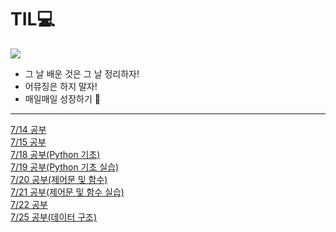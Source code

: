 # TIL💻
![](https://velog.velcdn.com/images/dlgkssk38/post/668abe3c-f02e-401c-b7d4-f637d316144c/image.png)
- 그 날 배운 것은 그 날 정리하자!
- 어뮤징은 하지 말자!
- 매일매일 성장하기 🤟

---
[7/14 공부](https://github.com/dlgkssk38/TIL/blob/master/%EA%B3%B5%EB%B6%80%EC%A0%95%EB%A6%AC/0714.md)  
[7/15 공부](https://github.com/dlgkssk38/TIL/blob/master/%EA%B3%B5%EB%B6%80%EC%A0%95%EB%A6%AC/0715.md)  
[7/18 공부(Python 기초)](https://github.com/dlgkssk38/TIL/blob/master/%EA%B3%B5%EB%B6%80%EC%A0%95%EB%A6%AC/0718.md)  
[7/19 공부(Python 기초 실습)](https://github.com/dlgkssk38/TIL/blob/master/%EA%B3%B5%EB%B6%80%EC%A0%95%EB%A6%AC/0719.md)  
[7/20 공부(제어문 및 함수)](https://github.com/dlgkssk38/TIL/blob/master/%EA%B3%B5%EB%B6%80%EC%A0%95%EB%A6%AC/0720.md)  
[7/21 공부(제어문 및 함수 실습)](https://github.com/dlgkssk38/TIL/blob/master/%EA%B3%B5%EB%B6%80%EC%A0%95%EB%A6%AC/0721.md)  
[7/22 공부](https://github.com/dlgkssk38/TIL/blob/master/%EA%B3%B5%EB%B6%80%EC%A0%95%EB%A6%AC/0722.md)  
[7/25 공부(데이터 구조)](https://github.com/dlgkssk38/TIL/blob/master/%EA%B3%B5%EB%B6%80%EC%A0%95%EB%A6%AC/0725.md)  